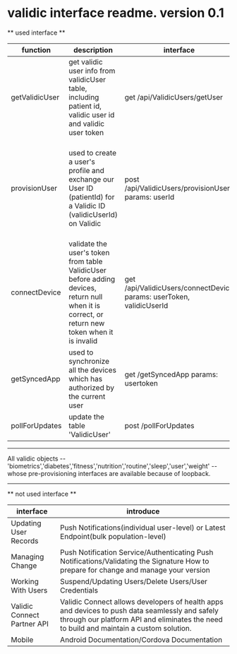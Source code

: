 # validic interface readme. version 0.1

** used interface **

function | description | interface | implementation logic
---------------|--------------|-----------|-------------------------------------
getValidicUser | get validic user info from validicUser table, including patient id, validic user id and validic user token | get /api/ValidicUsers/getUser | get validic user by the current user's person_id from validicUser table if it exists, or provision it on validic, save and return one if it doesn't exists
provisionUser | used to create a user's profile and exchange our User ID (patientId) for a Validic ID (validicUserId) on Validic | post /api/ValidicUsers/provisionUser  params: userId | create validic user's profile by the parameter 'userId', convert the userId to the patientId, then save the patientId as an object to the table ValidicUser and return this object. Observe the property of the validic user id before saving, find and save in db if it exists in validic, or provisioning the user object if it doesn't exist in validic.
connectDevice | validate the user's token from table ValidicUser before adding devices, return null when it is correct, or return new token when it is invalid | get /api/ValidicUsers/connectDevice params: userToken, validicUserId | validate the token by requesting the url of the validic marketplace with the parameter useToken, observe the response status code, return null when the code is 200, or refresh, save and return the token with the parameter 'validicUserId' when the code is small than 200 or big than 299
getSyncedApp | used to synchronize all the devices which has authorized by the current user | get /getSyncedApp params: usertoken | get all the authorized apps with the parameter 'usertoken'
pollForUpdates | update the table 'ValidicUser' | post /pollForUpdates | update the validic user by invoking the function in file 'server/validic/updateUserInfo'


***

All validic objects -- 'biometrics','diabetes','fitness','nutrition','routine','sleep','user','weight' -- whose pre-provisioning interfaces are available because of loopback.

***


** not used interface ** 

interface  |  introduce
------------------------|-------------------------------------------------------
Updating User Records    | Push Notifications(individual user-level) or Latest Endpoint(bulk population-level)
Managing Change   |  Push Notification Service/Authenticating Push Notifications/Validating the Signature  How to prepare for change and manage your version
Working With Users  | Suspend/Updating Users/Delete Users/User Credentials
Validic Connect Partner API | Validic Connect allows developers of health apps and devices to push data seamlessly and safely through our platform API and eliminates the need to build and maintain a custom solution.
Mobile  |  Android Documentation/Cordova Documentation
